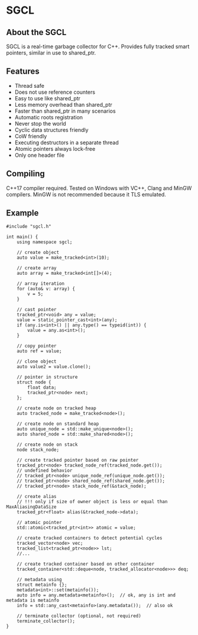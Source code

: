 # SGCL
## About the SGCL
SGCL is a real-time garbage collector for C++. Provides fully tracked smart pointers, similar in use to shared_ptr.
## Features
- Thread safe
- Does not use reference counters
- Easy to use like shared_ptr
- Less memory overhead than shared_ptr
- Faster than shared_ptr in many scenarios
- Automatic roots registration
- Never stop the world
- Cyclic data structures friendly
- CoW friendly
- Executing destructors in a separate thread
- Atomic pointers always lock-free
- Only one header file

## Compiling
C++17 compiler required. Tested on Windows with VC++, Clang and MinGW compilers. MinGW is not recommended because it TLS emulated.
## Example
```
#include "sgcl.h"

int main() {
    using namespace sgcl;

    // create object
    auto value = make_tracked<int>(10);

    // create array
    auto array = make_tracked<int[]>(4);

    // array iteration
    for (auto& v: array) {
        v = 5;
    }

    // cast pointer
    tracked_ptr<void> any = value;
    value = static_pointer_cast<int>(any);
    if (any.is<int>() || any.type() == typeid(int)) {
        value = any.as<int>();
    }

    // copy pointer
    auto ref = value;

    // clone object
    auto value2 = value.clone();

    // pointer in structure
    struct node {
        float data;
        tracked_ptr<node> next;
    };

    // create node on tracked heap
    auto tracked_node = make_tracked<node>();

    // create node on standard heap
    auto unique_node = std::make_unique<node>();
    auto shared_node = std::make_shared<node>();

    // create node on stack
    node stack_node;

    // create tracked pointer based on raw pointer
    tracked_ptr<node> tracked_node_ref(tracked_node.get());
    // undefined behavior
    // tracked_ptr<node> unique_node_ref(unique_node.get());
    // tracked_ptr<node> shared_node_ref(shared_node.get());
    // tracked_ptr<node> stack_node_ref(&stack_node);

    // create alias
    // !!! only if size of owner object is less or equal than MaxAliasingDataSize
    tracked_ptr<float> alias(&tracked_node->data);

    // atomic pointer
    std::atomic<tracked_ptr<int>> atomic = value;

    // create tracked containers to detect potential cycles
    tracked_vector<node> vec;
    tracked_list<tracked_ptr<node>> lst;
    //...

    // create tracked container based on other container
    tracked_container<std::deque<node, tracked_allocator<node>>> deq;

    // metadata using
    struct metainfo {};
    metadata<int>::set(metainfo());
    auto info = any.metadata<metainfo>();  // ok, any is int and metadata is metainfo
    info = std::any_cast<metainfo>(any.metadata());  // also ok

    // terminate collector (optional, not required)
    terminate_collector();
}
```

